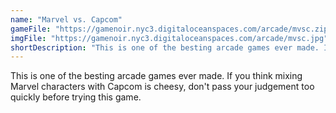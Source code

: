 ```yaml
---
name: "Marvel vs. Capcom"
gameFile: "https://gamenoir.nyc3.digitaloceanspaces.com/arcade/mvsc.zip"
imgFile: "https://gamenoir.nyc3.digitaloceanspaces.com/arcade/mvsc.jpg"
shortDescription: "This is one of the besting arcade games ever made. If you think mixing Marvel characters with Capcom is cheesy, don't pass your judgement too quickly before trying this game."
---
```


This is one of the besting arcade games ever made. If you think mixing Marvel characters with Capcom is cheesy, don't pass your judgement too quickly before trying this game.
